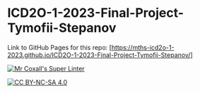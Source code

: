 # ICD2O-1-2023-Final-Project-Tymofii-Stepanov

Link to GitHub Pages for this repo: [https://mths-icd2o-1-2023.github.io/ICD2O-1-2023-Final-Project-Tymofii-Stepanov/]

[![Mr Coxall's Super Linter](https://github.com/tymofii-stepanov/ICD2O-1-2023-Final-Project-Tymofii-Stepanov/workflows/Mr%20Coxall's%20Super%20Linter/badge.svg)](https://github.com/tymofii-stepanov/ICD2O-1-2023-Final-Project-Tymofii-Stepanov/actions)

[![CC BY-NC-SA 4.0](https://img.shields.io/badge/License-CC%20BY--NC--SA%204.0-blue.svg)](./LICENSE)
